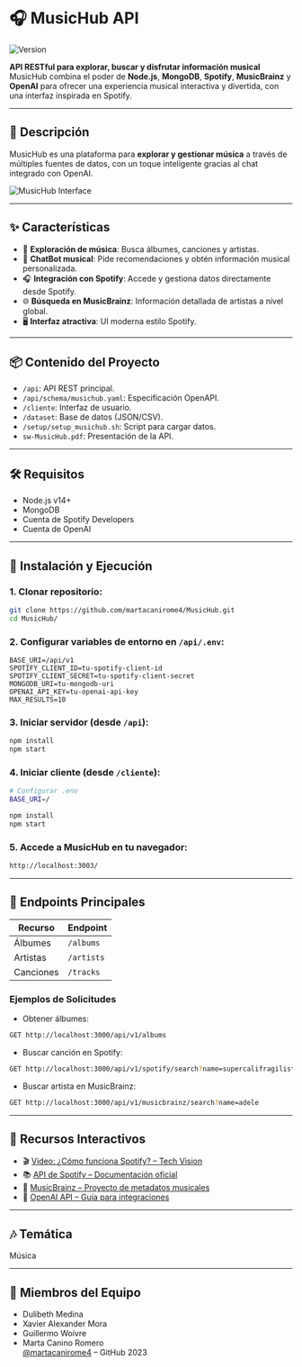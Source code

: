 # 🎧 MusicHub API

![Version](https://img.shields.io/badge/version-2.0.0-yellow)

**API RESTful para explorar, buscar y disfrutar información musical**  
MusicHub combina el poder de **Node.js**, **MongoDB**, **Spotify**, **MusicBrainz** y **OpenAI** para ofrecer una experiencia musical interactiva y divertida, con una interfaz inspirada en Spotify.

---

## 🎼 Descripción

MusicHub es una plataforma para **explorar y gestionar música** a través de múltiples fuentes de datos, con un toque inteligente gracias al chat integrado con OpenAI.

![MusicHub Interface](https://github.com/martacanirome4/MusicHub/assets/50625677/ebb53804-fa18-4419-bf0a-666e50f657a9)

---

## ✨ Características

- 🎵 **Exploración de música**: Busca álbumes, canciones y artistas.
- 💬 **ChatBot musical**: Pide recomendaciones y obtén información musical personalizada.
- 🎧 **Integración con Spotify**: Accede y gestiona datos directamente desde Spotify.
- 🌐 **Búsqueda en MusicBrainz**: Información detallada de artistas a nivel global.
- 🖥️ **Interfaz atractiva**: UI moderna estilo Spotify.

---

## 📦 Contenido del Proyecto

- `/api`: API REST principal.
- `/api/schema/musichub.yaml`: Especificación OpenAPI.
- `/cliente`: Interfaz de usuario.
- `/dataset`: Base de datos (JSON/CSV).
- `/setup/setup_musichub.sh`: Script para cargar datos.
- `sw-MusicHub.pdf`: Presentación de la API.

---

## 🛠️ Requisitos

- Node.js v14+
- MongoDB
- Cuenta de Spotify Developers
- Cuenta de OpenAI

---

## 🚀 Instalación y Ejecución

### 1. Clonar repositorio:
```bash
git clone https://github.com/martacanirome4/MusicHub.git
cd MusicHub/
```

### 2. Configurar variables de entorno en `/api/.env`:
```env
BASE_URI=/api/v1
SPOTIFY_CLIENT_ID=tu-spotify-client-id
SPOTIFY_CLIENT_SECRET=tu-spotify-client-secret
MONGODB_URI=tu-mongodb-uri
OPENAI_API_KEY=tu-openai-api-key
MAX_RESULTS=10
```

### 3. Iniciar servidor (desde `/api`):
```bash
npm install
npm start
```

### 4. Iniciar cliente (desde `/cliente`):
```bash
# Configurar .env
BASE_URI=/

npm install
npm start
```

### 5. Accede a MusicHub en tu navegador:
```bash
http://localhost:3003/
```

---

## 🧩 Endpoints Principales

| Recurso     | Endpoint                                |
|-------------|-----------------------------------------|
| Álbumes     | `/albums`                               |
| Artistas    | `/artists`                              |
| Canciones   | `/tracks`                               |

### Ejemplos de Solicitudes

- Obtener álbumes:
```bash
GET http://localhost:3000/api/v1/albums
```
- Buscar canción en Spotify:
```bash
GET http://localhost:3000/api/v1/spotify/search?name=supercalifragilisticexpialidocious
```
- Buscar artista en MusicBrainz:
```bash
GET http://localhost:3000/api/v1/musicbrainz/search?name=adele
```

---

## 🎥 Recursos Interactivos

- 🎬 [Video: ¿Cómo funciona Spotify? – Tech Vision](https://www.youtube.com/watch?v=7Jr3e3bv5nQ)
- 📚 [API de Spotify – Documentación oficial](https://developer.spotify.com/documentation/web-api)
- 🎵 [MusicBrainz – Proyecto de metadatos musicales](https://musicbrainz.org/)
- 🤖 [OpenAI API – Guía para integraciones](https://platform.openai.com/docs/guides/gpt)

---

## 🎶 Temática
Música

---

## 👥 Miembros del Equipo

- Dulibeth Medina  
- Xavier Alexander Mora  
- Guillermo Woivre  
- Marta Canino Romero  
[@martacanirome4](https://github.com/martacanirome4) – GitHub 2023

